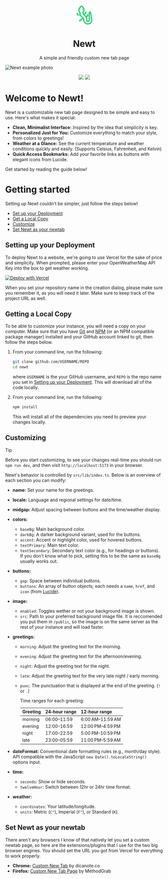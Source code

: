 <p align="center">
    <img src="./static/favicon.svg" height="64">
</p>
<h1 align="center">Newt</h1>

<p align="center">A simple and friendly custom new tab page</p>

![Newt example photo](./README_DEPS/image.png)

<p align="center">
    <img src="https://github.com/arithefirst/newt/actions/workflows/prettier.yml/badge.svg" href="https://github.com/arithefirst/newt/actions/workflows/prettier.yml">
    <img src="https://github.com/arithefirst/newt/actions/workflows/eslint.yml/badge.svg" href="https://github.com/arithefirst/newt/actions/workflows/eslint.yml">
</p>

# Welcome to Newt!

Newt is a customizable new tab page designed to be simple and easy to use. Here's what makes it special:

- **Clean, Minimalist Interface:** Inspired by the idea that simplicity is key.
- **Personalized Just for You:** Customize everything to match your style, from colors to greetings!
- **Weather at a Glance:** See the current temperature and weather conditions quickly and easily. (Supports Celsius, Fahrenheit, and Kelvin)
- **Quick Access Bookmarks:** Add your favorite links as buttons with elegant icons from Lucide.

Get started by reading the guide below!

# Getting started

Setting up Newt couldn't be simpler, just follow the steps below!

<!-- no toc -->
- [Set up your Deployment](#setting-up-your-deployment)
- [Get a Local Copy](#getting-a-local-copy)
- [Customize](#customizing)
- [Set Newt as your newtab](#set-newt-as-your-newtab)

## Setting up your Deployment

To deploy Newt to a website, we're going to use Vercel for the sake of price and simplicity. When prompted, please enter your OpenWeatherMap API Key into the box to get weather working.

[![Deploy with Vercel](https://vercel.com/button)](<https://vercel.com/new/clone?repository-url=https%3A%2F%2Fgithub.com%2Farithefirst%2Fnewt&env=PRIVATE_WEATHER_API_KEY&envDescription=OpenWeatherMap%20API%20Key%20(Can%20be%20obtained%20for%20free%20from%20https%3A%2F%2Fopenweathermap.org%2Fapi%2Fone-call-3%23start).&project-name=newt&repository-name=newt>)

When you set your repository name in the creation dialog, please make sure you remember it, as you will need it later. Make sure to keep track of the project URL as well.

## Getting a Local Copy

To be able to customize your instance, you will need a copy on your computer. Make sure that you have [Git](https://docs.github.com/en/get-started/git-basics/set-up-git) and [NPM](https://docs.npmjs.com/downloading-and-installing-node-js-and-npm) (or an NPM compatible package manager) installed and your GitHub account linked to git, then follow the steps below.

1. From your command line, run the following:

   ```bash
   git clone github.com/USERNAME/REPO
   cd newt
   ```

   where `USERNAME` is the your GitHub username, and `REPO` is the repo name you set in [Setting up your Deployment](#setting-up-your-deployment). This will download all of the code locally.

2. From your command line, run the following:

   ```bash
   npm install
   ```

   This will install all of the dependencies you need to preview your changes locally.

## Customizing

> [!TIP]
> Before you start customizing, to see your changes real-time you should run `npm run dev`, and then visit `http://localhost:5173` in your browser.

Newt's behavior is controlled by `src/lib/index.ts`. Below is an overview of each section you can modify:

- **name:** Set your name for the greetings.
- **locale:** Language and regional settings for date/time.
- **midgap:** Adjust spacing between buttons and the time/weather display.

- **colors:**

  - `baseBg`: Main background color.
  - `darkBg`: A darker background variant, used for the buttons.
  - `accent`: Accent or highlight color, used for hovered buttons.
  - `textPrimary`: Main text color.
  - `textSecondary`: Secondary text color (e.g., for headings or buttons). If you don't know what to pick, setting this to be the same as `baseBg` usually works out.

- **buttons:**

  - `gap`: Space between individual buttons.
  - `buttons`: An array of button objects; each needs a `name`, `href`, and `icon` (from [Lucide](https://lucide.dev)).

- **image:**

  - `enabled`: Toggles wether or not your background image is shown.
  - `src`: Path to your preferred background image file. It is reccomended you put them in `/public`, so the image is on the same server as the rest of your instance and will load faster.

- **greetings:**

  - `morning`: Adjust the greeting text for the morning.
  - `evening`: Adjust the greeting text for the afternoon/evening.
  - `night`: Adjust the greeting text for the night.
  - `late`: Adjust the greeting text for the very late night / early morning.
  - `punc`: The punctuation that is displayed at the end of the greeting. (`!` or `.`)

    Time ranges for each greeting:

    | Greeting | 24‑hour range | 12‑hour range    |
    | -------- | ------------- | ---------------- |
    | morning  | 06:00–11:59   | 6:00 AM–11:59 AM |
    | evening  | 12:00–16:59   | 12:00 PM–4:59 PM |
    | night    | 17:00–22:59   | 5:00 PM–10:59 PM |
    | late     | 23:00–05:59   | 11:00 PM–5:59 AM |

- **dateFormat:** Conventional date formatting rules (e.g., month/day style). API compatible with the JavaScript `new Date().toLocaleString()` options input.

- **time:**

  - `seconds`: Show or hide seconds.
  - `twelveHour`: Switch between 12hr or 24hr time format.

- **weather:**

  - `coordinates`: Your latitude/longitude.
  - `units`: Metric (`C°`), Imperial (`F°`), or Standard (`K`).

## Set Newt as your newtab

There aren't any browsers I know of that natively let you set a custom newtab page, so here are the extensions/plugins that I use for the two big browser engines. You should set the URL you got from Vercel for everything to work properly.

- **Chrome:** [Custom New Tab](https://chromewebstore.google.com/detail/custom-new-tab/lfjnnkckddkopjfgmbcpdiolnmfobflj?hl=en-US) by dicanote.co
- **Firefox:** [Custom New Tab Page](https://addons.mozilla.org/en-US/firefox/addon/custom-new-tab-page/) by MethodGrab
